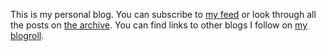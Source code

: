 <!-- title: Personal blog -->
<!-- description: My personal blog. Subscribe to my web feed if you want to keep up to date! -->
<!-- feed_title: Oscar's Blog -->

This is my personal blog. You can subscribe to [my feed][] or look through all
the posts on [the archive][]. You can find links to other blogs I follow on [my
blogroll][].


[my feed]: </blog/index.xml> "Blog feed"
[the archive]: </blog/archive/> "Blog archive"
[my blogroll]: </blogroll/> "Blogroll"
